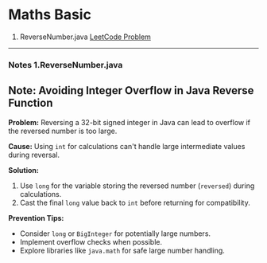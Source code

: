 # Maths Basic

1. ReverseNumber.java <a href="https://leetcode.com/problems/reverse-integer/">LeetCode Problem</a> 
<hr>

### Notes 1.ReverseNumber.java

## Note: Avoiding Integer Overflow in Java Reverse Function

**Problem:** Reversing a 32-bit signed integer in Java can lead to overflow if the reversed number is too large.

**Cause:** Using `int` for calculations can't handle large intermediate values during reversal.

**Solution:**

1. Use `long` for the variable storing the reversed number (`reversed`) during calculations.
2. Cast the final `long` value back to `int` before returning for compatibility.

**Prevention Tips:**

- Consider `long` or `BigInteger` for potentially large numbers.
- Implement overflow checks when possible.
- Explore libraries like `java.math` for safe large number handling.
